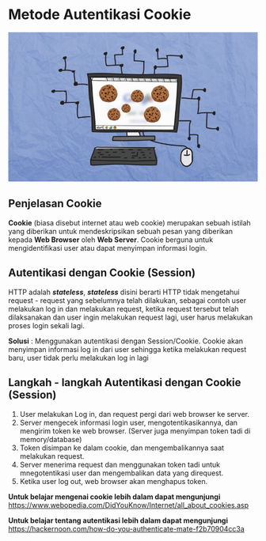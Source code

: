 # Metode Autentikasi Cookie

![metode-autentikasi-cookie.jpg](metode-autentikasi-cookie.jpg)

## Penjelasan Cookie

**Cookie** (biasa disebut internet atau web cookie) merupakan sebuah istilah yang diberikan untuk mendeskripsikan sebuah pesan yang diberikan kepada **Web Browser** oleh **Web Server**. Cookie berguna untuk mengidentifikasi user atau dapat menyimpan informasi login.

## Autentikasi dengan Cookie (Session)

HTTP adalah **_stateless_**, **_stateless_** disini berarti HTTP tidak mengetahui request - request yang sebelumnya telah dilakukan, sebagai contoh user melakukan log in dan melakukan request, ketika request tersebut telah dilaksanakan dan user ingin melakukan request lagi, user harus melakukan proses login sekali lagi.

**Solusi** : Menggunakan autentikasi dengan Session/Cookie. Cookie akan menyimpan informasi log in dari user sehingga ketika melakukan request baru, user tidak perlu melakukan log in lagi

## Langkah - langkah Autentikasi dengan Cookie (Session)

1.  User melakukan Log in, dan request pergi dari web browser ke server.
2.  Server mengecek informasi login user, mengotentikasikannya, dan mengirim token ke web browser. (Server juga menyimpan token tadi di memory/database)
3.  Token disimpan ke dalam cookie, dan mengembalikannya saat melakukan request.
4.  Server menerima request dan menggunakan token tadi untuk mnegotentikasi user dan mengembalikan data yang direquest.
5.  Ketika user log out, web browser akan menghapus token.

**Untuk belajar mengenai cookie lebih dalam dapat mengunjungi** https://www.webopedia.com/DidYouKnow/Internet/all_about_cookies.asp

**Untuk belajar tentang autentikasi lebih dalam dapat mengunjungi** https://hackernoon.com/how-do-you-authenticate-mate-f2b70904cc3a
